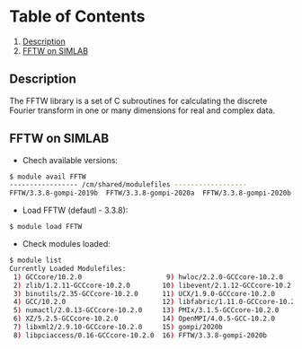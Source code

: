 # Table of Contents
1. [Description](#1)
2. [FFTW on SIMLAB](#2)

## Description <a name="1"></a>

The FFTW library is a set of C subroutines for calculating the discrete Fourier transform in one or many dimensions for real and complex data.

## FFTW on SIMLAB <a name="2"></a>

- Chech available versions:
```sh
$ module avail FFTW
----------------- /cm/shared/modulefiles ------------------
FFTW/3.3.8-gompi-2019b  FFTW/3.3.8-gompi-2020a  FFTW/3.3.8-gompi-2020b  
```
- Load FFTW (defautl - 3.3.8):
```sh
$ module load FFTW
```
- Check modules loaded:
```sh
$ module list
Currently Loaded Modulefiles:
 1) GCCcore/10.2.0                     9) hwloc/2.2.0-GCCcore-10.2.0       
 2) zlib/1.2.11-GCCcore-10.2.0        10) libevent/2.1.12-GCCcore-10.2.0   
 3) binutils/2.35-GCCcore-10.2.0      11) UCX/1.9.0-GCCcore-10.2.0         
 4) GCC/10.2.0                        12) libfabric/1.11.0-GCCcore-10.2.0  
 5) numactl/2.0.13-GCCcore-10.2.0     13) PMIx/3.1.5-GCCcore-10.2.0        
 6) XZ/5.2.5-GCCcore-10.2.0           14) OpenMPI/4.0.5-GCC-10.2.0         
 7) libxml2/2.9.10-GCCcore-10.2.0     15) gompi/2020b                      
 8) libpciaccess/0.16-GCCcore-10.2.0  16) FFTW/3.3.8-gompi-2020b           
```
